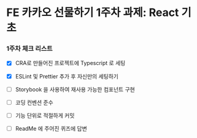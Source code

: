<h1> FE 카카오 선물하기 1주차 과제: React 기초 </h1>

<h3>1주차 체크 리스트</h3>

- [x] CRA로 만들어진 프로젝트에 Typescript 로 세팅

- [x] ESLint 및 Prettier 추가 후 자신만의 세팅하기

- [ ] Storybook 을 사용하여 재사용 가능한 컴포넌트 구현

- [ ] 코딩 컨벤션 준수

- [ ] 기능 단위로 적절하게 커밋

- [ ] ReadMe 에 주어진 퀴즈에 답변
